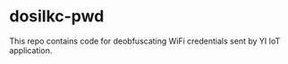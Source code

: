 # dosilkc-pwd
This repo contains code for deobfuscating WiFi credentials sent by YI IoT application.
